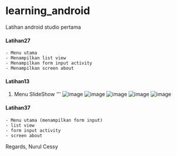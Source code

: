 # learning_android
Latihan android studio pertama

#### Latihan27
	- Menu utama 
	- Menampilkan list view 
	- Menampilkan form input activity
	- Menampilkan screen about 
	
#### Latihan13
1. Menu SlideShow
'''
![image](https://github.com/cessyzulma/learning_android/assets/63056833/f1cd8040-4d46-4004-aa07-ab7dfed2fcb5) ![image](https://github.com/cessyzulma/learning_android/assets/63056833/91b1ac4e-8bea-4d93-b1db-a3abd785b35a)
![image](https://github.com/cessyzulma/learning_android/assets/63056833/63497b98-450b-40c6-8370-65d247ab5cd8) ![image](https://github.com/cessyzulma/learning_android/assets/63056833/24117a56-d0c8-4953-b503-ede28691ce32) ![image](https://github.com/cessyzulma/learning_android/assets/63056833/7006bcd3-e421-417d-a4b5-54407e3e197e)

#### Latihan37
	- Menu utama (menampilkan form input)
	- list view
	- form input activity
	- screen about
	

Regards,
Nurul Cessy
